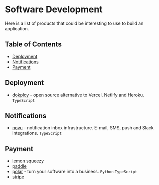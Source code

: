 # Software Development <!-- omit in toc -->

Here is a list of products that could be interesting to use to build an application.

## Table of Contents <!-- omit in toc -->

- [Deployment](#deployment)
- [Notifications](#notifications)
- [Payment](#payment)

## Deployment

- [dokploy](https://github.com/dokploy/dokploy) - open source alternative to Vercel, Netlify and Heroku. `TypeScript`

## Notifications

- [novu](https://github.com/novuhq/novu) - notification inbox infrastructure. E-mail, SMS, push and Slack integrations. `TypeScript`

## Payment

- [lemon squeezy](https://www.lemonsqueezy.com)
- [paddle](https://www.paddle.com)
- [polar](https://github.com/polarsource/polar) - turn your software into a business. `Python` `TypeScript`
- [stripe](https://stripe.com)

